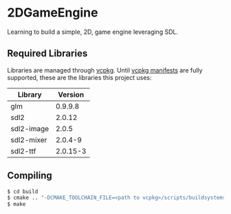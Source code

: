 # 2DGameEngine

Learning to build a simple, 2D, game engine leveraging SDL.

## Required Libraries
Libraries are managed through [vcpkg](https://docs.microsoft.com/en-us/cpp/build/vcpkg). Until [vcpkg manifests](https://github.com/microsoft/vcpkg/pull/11203) are fully supported, these are the libraries this project uses:

| Library    | Version  |
|------------|----------|
| glm        | 0.9.9.8  | 
| sdl2       | 2.0.12   | 
| sdl2-image | 2.0.5    | 
| sdl2-mixer | 2.0.4-9  |
| sdl2-ttf   | 2.0.15-3 | 

## Compiling

```sh
$ cd build
$ cmake .. "-DCMAKE_TOOLCHAIN_FILE=<path to vcpkg>/scripts/buildsystems/vcpkg.cmake"
$ make
```
